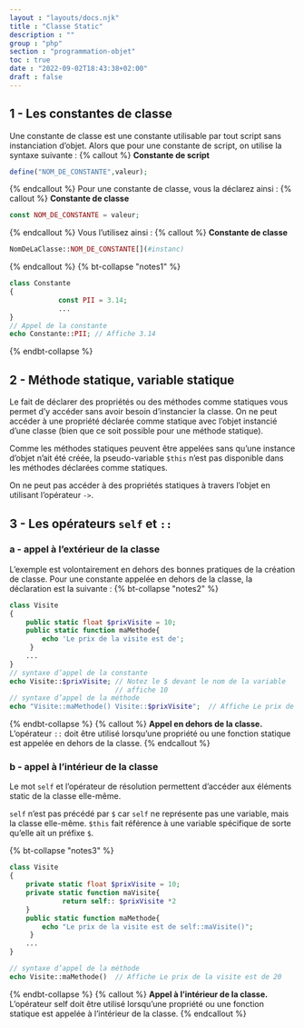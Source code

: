 ```yaml
---
layout : "layouts/docs.njk"
title : "Classe Static"
description : ""
group : "php"
section : "programmation-objet"
toc : true
date : "2022-09-02T18:43:38+02:00"
draft : false
---
```

## 1 - Les constantes de classe
Une constante de classe est une constante utilisable par tout script sans instanciation d’objet. Alors que pour une 
constante de script, on utilise la syntaxe suivante : 
{% callout %}
**Constante de script**  
```php
define("NOM_DE_CONSTANTE",valeur);
```
{% endcallout %}
Pour une constante de classe, vous la déclarez ainsi :
{% callout %}
**Constante de classe**
```php
const NOM_DE_CONSTANTE = valeur;
```
{% endcallout %}
Vous l’utilisez ainsi :
{% callout %}
**Constante de classe**
```php
NomDeLaClasse::NOM_DE_CONSTANTE[](#instanc)
```
{% endcallout %}
{% bt-collapse "notes1" %}
```php
class Constante
{
            const PII = 3.14;
            ...
}
// Appel de la constante
echo Constante::PII; // Affiche 3.14
```
{% endbt-collapse  %}

## 2 - Méthode statique, variable statique
Le fait de déclarer des propriétés ou des méthodes comme statiques vous permet d’y accéder sans avoir besoin d’instancier 
la classe. On ne peut accéder à une propriété déclarée comme statique avec l’objet instancié d’une classe 
(bien que ce soit possible pour une méthode statique). 

Comme les méthodes statiques peuvent être appelées sans qu’une instance d’objet n’ait été créée, la pseudo-variable `$this` 
n’est pas disponible dans les méthodes déclarées comme statiques.

On ne peut pas accéder à des propriétés statiques à travers l’objet en utilisant l’opérateur `->`.
## 3 - Les opérateurs `self` et `::`
### a - appel à l’extérieur de la classe
L’exemple est volontairement en dehors des bonnes pratiques de la création de classe. Pour une constante appelée en dehors de la classe, la déclaration est la suivante :
{% bt-collapse "notes2" %}
```php
class Visite
{
    public static float $prixVisite = 10;
    public static function maMethode{
        echo 'Le prix de la visite est de';
     }
    ...
}
// syntaxe d’appel de la constante
echo Visite::$prixVisite; // Notez le $ devant le nom de la variable
                          // affiche 10
// syntaxe d’appel de la méthode
echo "Visite::maMethode() Visite::$prixVisite";  // Affiche Le prix de la visite est de 10        
```
{% endbt-collapse %}
{% callout %}
**Appel en dehors de la classe.**
L’opérateur `::` doit être utilisé lorsqu’une propriété ou une fonction statique est appelée en dehors de la classe.
{% endcallout %}
### b - appel à l’intérieur de la classe
Le mot `self` et l’opérateur de résolution permettent d’accéder aux éléments static de la classe elle-même. 

`self` n’est pas précédé par `$` car `self` ne représente pas une variable, mais la classe elle-même. `$this` fait 
référence à une variable spécifique de sorte qu’elle ait un préfixe `$`.

{% bt-collapse "notes3" %}
```php
class Visite
{
    private static float $prixVisite = 10;
    private static function maVisite{
             return self:: $prixVisite *2
    }
    public static function maMethode{
        echo "Le prix de la visite est de self::maVisite()";
     }
    ...
}

// syntaxe d’appel de la méthode
echo Visite::maMethode()  // Affiche Le prix de la visite est de 20
```
{% endbt-collapse %}
{% callout %}
**Appel à l’intérieur de la classe.**  
L’opérateur self doit être utilisé lorsqu’une propriété ou une fonction statique est appelée à l’intérieur de la classe.
{% endcallout %}

